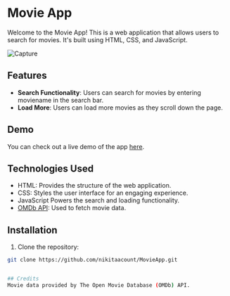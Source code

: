 # Movie App

Welcome to the Movie App! This is a web application that allows users to search for movies. It's built using HTML, CSS, and JavaScript.

![Capture](https://github.com/nikitaaccount/MovieApp/assets/84312277/029e2f48-48d9-45c7-b699-e4f96ec76a09)

## Features

- **Search Functionality**: Users can search for movies by entering moviename in the search bar.
- **Load More**: Users can load more movies as they scroll down the page.

## Demo

You can check out a live demo of the app [here](https://your-movie-app-url.com).

## Technologies Used

- HTML: Provides the structure of the web application.
- CSS:  Styles the user interface for an engaging experience.
- JavaScript  Powers the search and loading functionality.
- [OMDb API](http://www.omdbapi.com/): Used to fetch movie data.

## Installation

1. Clone the repository:

```bash
git clone https://github.com/nikitaacount/MovieApp.git


## Credits
Movie data provided by The Open Movie Database (OMDb) API.

